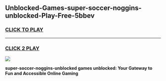 
## Unblocked-Games-super-soccer-noggins-unblocked-Play-Free-5bbev
<h3>
<a href="https://premium76.site?title=super-soccer-noggins-unblocked&ref=09A">CLICK TO PLAY</a></h3>
<hr>

<h3>
<a href="https://premium76.site?title=super-soccer-noggins-unblocked&ref=09A">CLICK 2 PLAY</a>
  
</h3>

<a href="https://premium76.site?title=super-soccer-noggins-unblocked&ref=09A"><img src="https://clearcache.store/games.png"></a>


**super-soccer-noggins-unblocked games unblocked: Your Gateway to Fun and Accessible Online Gaming**
